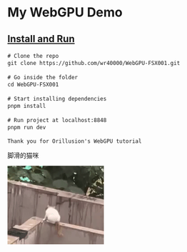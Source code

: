 # My WebGPU Demo

## [Install and Run](https://wr40000.github.io/WebGPU-FSX001/)

```
# Clone the repo
git clone https://github.com/wr40000/WebGPU-FSX001.git

# Go inside the folder
cd WebGPU-FSX001

# Start installing dependencies
pnpm install 

# Run project at localhost:8848
pnpm run dev
```

`Thank you for Orillusion's WebGPU tutorial`

脚滑的猫咪

![脚滑的猫咪](README.assets/%E8%84%9A%E6%BB%91%E7%9A%84%E7%8C%AB%E5%92%AA.gif)